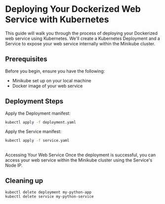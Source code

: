 # Deploying Your Dockerized Web Service with Kubernetes

This guide will walk you through the process of deploying your Dockerized web service using Kubernetes. We'll create a Kubernetes Deployment and a Service to expose your web service internally within the Minikube cluster.

## Prerequisites

Before you begin, ensure you have the following:

- Minikube set up on your local machine
- Docker image of your web service

## Deployment Steps
Apply the Deployment manifest:

   ```bash
   kubectl apply -f deployment.yaml
```

Apply the Service manifest:

   ```bash 
   kubectl apply -f service.yaml
```
##
Accessing Your Web Service
Once the deployment is successful, you can access your web service within the Minikube cluster using the Service's Node IP.

## Cleaning up
```bash
kubectl delete deployment my-python-app
kubectl delete service my-python-service
```

